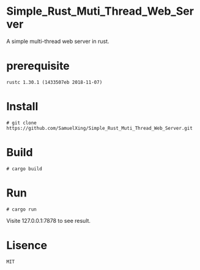 # Simple_Rust_Muti_Thread_Web_Server
A simple multi-thread web server in rust.

# prerequisite
```
rustc 1.30.1 (1433507eb 2018-11-07)
```

# Install
```
# git clone https://github.com/SamuelXing/Simple_Rust_Muti_Thread_Web_Server.git
```

# Build
```
# cargo build
```

# Run
```
# cargo run
```

Visite 127.0.0.1:7878 to see result.

# Lisence
```
MIT
```
